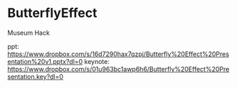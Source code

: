 # ButterflyEffect
Museum Hack

ppt: https://www.dropbox.com/s/16d7290hax7qzpj/Butterfly%20Effect%20Presentation%20v1.pptx?dl=0
keynote: https://www.dropbox.com/s/01u963bc1awp6h6/Butterfly%20Effect%20Presentation.key?dl=0
